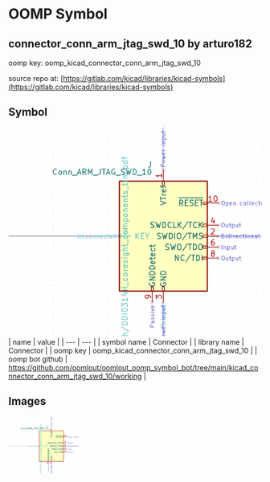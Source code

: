 # OOMP Symbol  
## connector_conn_arm_jtag_swd_10  by arturo182  
  
oomp key: oomp_kicad_connector_conn_arm_jtag_swd_10  
  
source repo at: [https://gitlab.com/kicad/libraries/kicad-symbols](https://gitlab.com/kicad/libraries/kicad-symbols)  
## Symbol  
  
[![working.png](working_600.png)](working.png)  
| name | value | 
| --- | --- | 
| symbol name | Connector | 
| library name | Connector | 
| oomp key | oomp_kicad_connector_conn_arm_jtag_swd_10 | 
| oomp bot github | https://github.com/oomlout/oomlout_oomp_symbol_bot/tree/main/kicad_connector_conn_arm_jtag_swd_10/working | 
## Images  
  
[![working.png](working_140.png)](working.png)  
